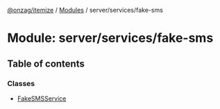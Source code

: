 [@onzag/itemize](../README.md) / [Modules](../modules.md) / server/services/fake-sms

# Module: server/services/fake-sms

## Table of contents

### Classes

- [FakeSMSService](../classes/server_services_fake_sms.FakeSMSService.md)
